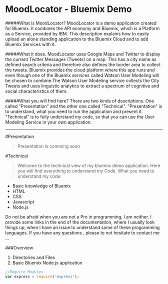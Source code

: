 MoodLocator - Bluemix Demo
===========

#####What is MoodLocator?
MoodLocator is a demo application created for Bluemix.
It combines the API economy and Bluemix, which is a Platform as a Service, provided by IBM.
This description explains how to easily upload an alone standing application to the Bluemix Cloud and to add Bluemix Services with it.

#####What it does.
MoodLocator uses Google Maps and Twitter to display the current Twitter Messages (Tweets) on a map. This has a city name as defined search criteria and therefore also defines the border area to collect the tweets. 
Bluemix provides the cloud platform where this app runs and even though one of the Bluemix services called Watson User Modeling will be chosen to combine.The Watson User Modeling service collects the City Tweets and uses linguistic analytics to extract a spectrum of cognitive and social characteristics of them.

#####What you will find here?
There are two kinds of descriptions. One called "Presentation" and the other one called "Technical".
"Presentation" is to understand, what you need to run the application and present it.
"Technical" is to fully understand my code, so that you can use the User Modeling Service in your own application. 

_____________

#Presentation
>Presentation is comming soon


#Technical
>Welcome to the technical view of my bluemix demo application. Here you will find everything to understand my Code. What you need to understand my code:
- Basic knowledge of Bluemix
- HTML 
- CSS
- Javascript
- Node.js

Do not be afraid when you are not a Pro in programming, I am neither. I provide some links in the end of the documentation, where I usually look things up, when I have an issue to understand some of these programming languages.
If you have any questions , please to not hesitate to contact me …

###Overview
1. Directories and Files
2. Basic Bluemix Node.js application

 
```javascript
//Require Modules 
var express = require('express');
```
